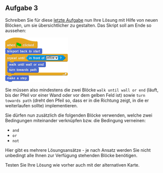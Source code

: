 ## Aufgabe 3

Schreiben Sie für diese [letzte Aufgabe](https://snap.berkeley.edu/project?user=piotrdabrowski&project=Prog1-Uebung1.3) nun Ihre Lösung mit Hilfe von neuen Blöcken, um sie übersichtlicher zu gestalten. Das Skript soll am Ende so aussehen:

![Skript für Aufgabe 3](Bilder/uebung3_script.png)

Sie müssen also mindestens die zwei Blöcke `walk until wall or end` (läuft, bis der Pfeil vor einer Wand oder vor dem gelben Feld ist) sowie `turn towards path` (dreht den Pfeil so, dass er in die Richtung zeigt, in die er weiterlaufen sollte) implementieren.

Sie dürfen nun zusätzlich die folgenden Blöcke verwenden, welche zwei Bedingungen miteinander verknüpfen bzw. die Bedingung verneinen:

* `and`
* `or`
* `not`

Hier gibt es mehrere Lösungsansätze - je nach Ansatz werden Sie nicht unbedingt alle Ihnen zur Verfügung stehenden Blöcke benötigen. 

Testen Sie Ihre Lösung wie vorher auch mit der alternativen Karte.